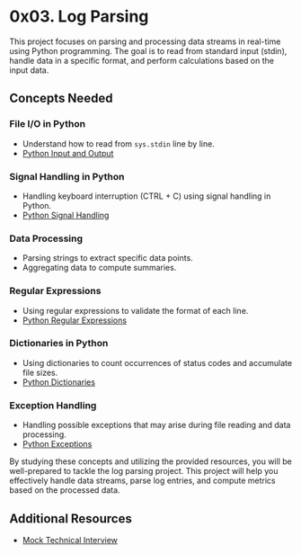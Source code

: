 # 0x03. Log Parsing

This project focuses on parsing and processing data streams in real-time using Python programming. The goal is to read from standard input (stdin), handle data in a specific format, and perform calculations based on the input data.

## Concepts Needed

### File I/O in Python

- Understand how to read from `sys.stdin` line by line.
- [Python Input and Output](https://docs.python.org/3/tutorial/inputoutput.html)

### Signal Handling in Python

- Handling keyboard interruption (CTRL + C) using signal handling in Python.
- [Python Signal Handling](https://docs.python.org/3/library/signal.html)

### Data Processing

- Parsing strings to extract specific data points.
- Aggregating data to compute summaries.

### Regular Expressions

- Using regular expressions to validate the format of each line.
- [Python Regular Expressions](https://docs.python.org/3/library/re.html)

### Dictionaries in Python

- Using dictionaries to count occurrences of status codes and accumulate file sizes.
- [Python Dictionaries](https://docs.python.org/3/tutorial/datastructures.html#dictionaries)

### Exception Handling

- Handling possible exceptions that may arise during file reading and data processing.
- [Python Exceptions](https://docs.python.org/3/tutorial/errors.html)

By studying these concepts and utilizing the provided resources, you will be well-prepared to tackle the log parsing project. This project will help you effectively handle data streams, parse log entries, and compute metrics based on the processed data.

## Additional Resources

- [Mock Technical Interview](https://www.interviewbit.com/mock-interview/)
